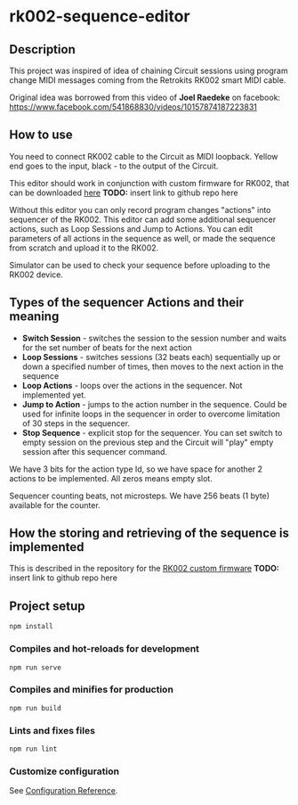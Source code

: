 # rk002-sequence-editor

## Description
This project was inspired of idea of chaining Circuit sessions using program change MIDI messages coming from the Retrokits RK002 smart MIDI cable.


Original idea was borrowed from this video of <strong>Joel Raedeke</strong> on facebook:
https://www.facebook.com/541868830/videos/10157874187223831

## How to use
You need to connect RK002 cable to the Circuit as MIDI loopback. Yellow end goes to the input, black - to the output of the Circuit. 


This editor should work in conjunction with custom firmware for RK002, that can be downloaded [here]() <strong>TODO:</strong> insert link to github repo here 


Without this editor you can only record program changes "actions" into sequencer of the RK002. This editor can add some additional sequencer actions, such as Loop Sessions and Jump to Actions. You can edit parameters of all actions in the sequence as well, or made the sequence from scratch and upload it to the RK002.


Simulator can be used to check your sequence before uploading to the RK002 device.

## Types of the sequencer Actions and their meaning

- <strong>Switch Session</strong> - switches the session to the session number and waits for the set number of beats for the next action
- <strong>Loop Sessions</strong> - switches sessions (32 beats each) sequentially up or down a specified number of times, then moves to the next action in the sequence
- <strong>Loop Actions</strong> - loops over the actions in the sequencer. Not implemented yet.
- <strong>Jump to Action</strong> - jumps to the action number in the sequence. Could be used for infinite loops in the sequencer in order to overcome limitation of 30 steps in the sequencer.
- <strong>Stop Sequence</strong> - explicit stop for the sequencer. You can set switch to empty session on the previous step and the Circuit will "play" empty session after this sequencer command.

We have 3 bits for the action type Id, so we have space for another 2 actions to be implemented. All zeros means empty slot.


Sequencer counting beats, not microsteps. We have 256 beats (1 byte) available for the counter.


## How the storing and retrieving of the sequence is implemented
This is described in the repository for the [RK002 custom firmware]() <strong>TODO:</strong> insert link to github repo here

## Project setup
```
npm install
```

### Compiles and hot-reloads for development
```
npm run serve
```

### Compiles and minifies for production
```
npm run build
```

### Lints and fixes files
```
npm run lint
```

### Customize configuration
See [Configuration Reference](https://cli.vuejs.org/config/).
